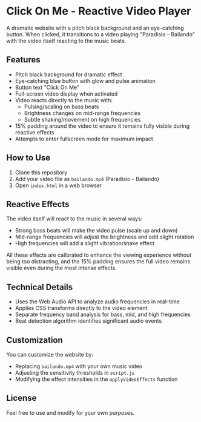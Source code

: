 # Click On Me - Reactive Video Player

A dramatic website with a pitch black background and an eye-catching button. When clicked, it transitions to a video playing "Paradisio - Bailando" with the video itself reacting to the music beats.

## Features

- Pitch black background for dramatic effect
- Eye-catching blue button with glow and pulse animation
- Button text "Click On Me"
- Full-screen video display when activated
- Video reacts directly to the music with:
  - Pulsing/scaling on bass beats
  - Brightness changes on mid-range frequencies
  - Subtle shaking/movement on high frequencies
- 15% padding around the video to ensure it remains fully visible during reactive effects
- Attempts to enter fullscreen mode for maximum impact

## How to Use

1. Clone this repository
2. Add your video file as `bailando.mp4` (Paradisio - Bailando)
3. Open `index.html` in a web browser

## Reactive Effects

The video itself will react to the music in several ways:
- Strong bass beats will make the video pulse (scale up and down)
- Mid-range frequencies will adjust the brightness and add slight rotation
- High frequencies will add a slight vibration/shake effect

All these effects are calibrated to enhance the viewing experience without being too distracting, and the 15% padding ensures the full video remains visible even during the most intense effects.

## Technical Details

- Uses the Web Audio API to analyze audio frequencies in real-time
- Applies CSS transforms directly to the video element
- Separate frequency band analysis for bass, mid, and high frequencies
- Beat detection algorithm identifies significant audio events

## Customization

You can customize the website by:
- Replacing `bailando.mp4` with your own music video
- Adjusting the sensitivity thresholds in `script.js`
- Modifying the effect intensities in the `applyVideoEffects` function

## License

Feel free to use and modify for your own purposes.